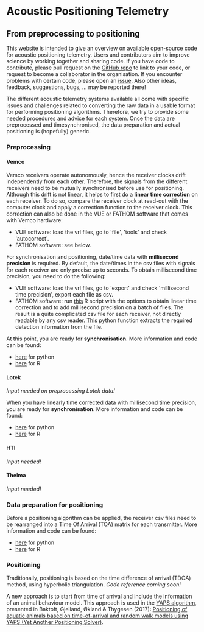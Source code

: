 # Acoustic Positioning Telemetry
## From preprocessing to positioning

This website is intended to give an overview on available open-source code for acoustic positioning telemetry. Users and contributors aim to improve science by working together and sharing code. If you have code to contribute, please pull request on the [GitHub repo](https://github.com/APosTel-team/APosTel-team.github.io) to link to your code, or request to become a collaborator in the organisation. If you encounter problems with certain code, please open an [issue](https://github.com/APosTel-team/APosTel-team.github.io/issues). Also other ideas, feedback, suggestions, bugs, ... may be reported there!

The different acoustic telemetry systems available all come with specific issues and challenges related to converting the raw data in a usable format for performing positioning algorithms. Therefore, we try to provide some needed procedures and advice for each system. Once the data are preprocessed and timesynchronised, the data preparation and actual positioning is (hopefully) generic.


### Preprocessing

####	Vemco
Vemco receivers operate autonomously, hence the receiver clocks drift independently from each other. Therefore, the signals from the different receivers need to be mutually synchronised before use for positioning. Although this drift is not linear, it helps to first do a **linear time correction** on each receiver. To do so, compare the receiver clock at read-out with the computer clock and apply a correction function to the receiver clock. This correction can also be done in the VUE or FATHOM software that comes with Vemco hardware:
- VUE software: load the vrl files, go to 'file', 'tools' and check 'autocorrect'.
- FATHOM software: see below.

For synchronisation and positioning, date/time data with **millisecond precision** is required. By default, the date/times in the csv files with signals for each receiver are only precise up to seconds. To obtain millisecond time precision, you need to do the following:
- VUE software: load the vrl files, go to 'export' and check 'millisecond time precision', export each file as csv.
- FATHOM software: run [this](https://github.com/APosTel-team/APosTel-team.github.io/blob/master/convert_vrl_csv.R) R script with the options to obtain linear time correction and to add millisecond precision on a batch of files. The result is a quite complicated csv file for each receiver, not directly readable by any csv reader. [This](https://github.com/APosTel-team/APosTel-team.github.io/blob/master/readin_fathom_csv.py)  python function extracts the required detection information from the file.

At this point, you are ready for **synchronisation**. More information and code can be found:
- [here](https://github.com/JennaVergeynst/time_synchronization) for python
- [here](https://github.com/elipickh/ReceiverArrays) for R


#### Lotek
*Input needed on preprocessing Lotek data!*

When you have linearly time corrected data with millisecond time precision, you are ready for **synchronisation**. More information and code can be found:
- [here](https://github.com/JennaVergeynst/time_synchronization) for python
- [here](https://github.com/elipickh/ReceiverArrays) for R

#### HTI
*Input needed!*

#### Thelma
*Input needed!*

### Data preparation for positioning

Before a positioning algorithm can be applied, the receiver csv files need to be rearranged into a Time Of Arrival (TOA) matrix for each transmitter. More information and code can be found:
- [here](https://github.com/JennaVergeynst/prepare_toa_for_yaps) for python
- [here](https://github.com/elipickh/ReceiverArrays) for R

### Positioning

Traditionally, positioning is based on the time difference of arrival (TDOA) method, using hyperbolic triangulation. *Code reference coming soon!*

A new approach is to start from time of arrival and include the information of an animal behaviour model. This approach is used in the [YAPS algorithm](https://github.com/baktoft/yaps), presented in Baktoft, Gjelland, Økland & Thygesen (2017): [Positioning of aquatic animals based on time-of-arrival and random walk models using YAPS (Yet Another Positioning Solver)](https://www.nature.com/articles/s41598-017-14278-z.pdf).


<!---
Link to all kinds of adapted YAPS versions for different systems (e.g. James’ code for HTI system)
Link to TDOA algorithm code
-->


